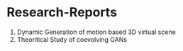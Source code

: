 # Research-Reports
1) Dynamic Generation of motion based 3D virtual scene
2) Theoritical Study of coevolving GANs
